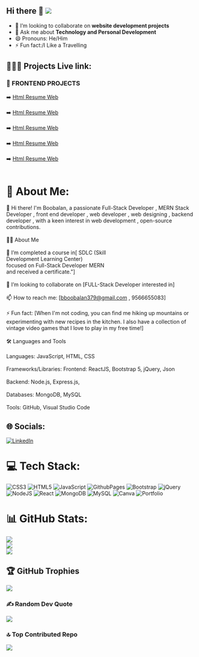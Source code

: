 ## Hi there 👋 [![](https://visitcount.itsvg.in/api?id=SBOOPALAN&icon=0&color=0)](https://visitcount.itsvg.in)

- 👯 I’m looking to collaborate on **website development projects**
- 💬 Ask me about **Technology and Personal Development**
- 😄 Pronouns: He/Him
- ⚡ Fun fact:/I Like a Travelling
<h2>👨🏼‍🎓 Projects Live link:</h2>

<h3>📘 FRONTEND PROJECTS</h3>
➡️ <a href="https://sboopalan.github.io/HTML-RESUME/">Html Resume Web</a> <br><br>
➡️ <a href="https://sboopalan.github.io/HTML-RESUME/">Html Resume Web</a> <br><br>
➡️ <a href="https://sboopalan.github.io/HTML-RESUME/">Html Resume Web</a> <br><br>
➡️ <a href="https://sboopalan.github.io/HTML-RESUME/">Html Resume Web</a> <br><br>
➡️ <a href="https://sboopalan.github.io/HTML-RESUME/">Html Resume Web</a> <br><br>

# 💫 About Me:

👋 Hi there! I'm Boobalan, a passionate  Full-Stack Developer , MERN Stack Developer , front end developer , web developer , web designing , backend developer , with a keen interest in web development , open-source contributions.<br><br>👨‍💻 About Me<br><br>🌱 I’m  completed a course in[ SDLC (Skill<br>Development Learning Center)<br>focused on  Full-Stack Developer MERN<br>and received a certificate."]<br><br>👯 I’m looking to collaborate on [FULL-Stack Developer interested in]<br><br>📫 How to reach me: [bboobalan379@gmail.com , 9566655083]<br><br>⚡ Fun fact: [When I'm not coding, you can find me hiking up mountains or experimenting with new recipes in the kitchen. I also have a collection of vintage video games that I love to play in my free time!]<br><br>🛠️ Languages and Tools<br><br>Languages: JavaScript, HTML, CSS<br><br>Frameworks/Libraries: Frontend: ReactJS, Bootstrap 5, jQuery, Json<br><br>Backend: Node.js, Express.js,<br><br>Databases: MongoDB, MySQL<br><br>Tools: GitHub, Visual Studio Code

## 🌐 Socials:

[![LinkedIn](https://img.shields.io/badge/LinkedIn-%230077B5.svg?logo=linkedin&logoColor=white)](https://linkedin.com/in/https://www.linkedin.com/in/boobalan-boobalan-4417872b5/) 

# 💻 Tech Stack:

![CSS3](https://img.shields.io/badge/css3-%231572B6.svg?style=for-the-badge&logo=css3&logoColor=white) ![HTML5](https://img.shields.io/badge/html5-%23E34F26.svg?style=for-the-badge&logo=html5&logoColor=white) ![JavaScript](https://img.shields.io/badge/javascript-%23323330.svg?style=for-the-badge&logo=javascript&logoColor=%23F7DF1E) ![GithubPages](https://img.shields.io/badge/github%20pages-121013?style=for-the-badge&logo=github&logoColor=white) ![Bootstrap](https://img.shields.io/badge/bootstrap-%238511FA.svg?style=for-the-badge&logo=bootstrap&logoColor=white) ![jQuery](https://img.shields.io/badge/jquery-%230769AD.svg?style=for-the-badge&logo=jquery&logoColor=white) ![NodeJS](https://img.shields.io/badge/node.js-6DA55F?style=for-the-badge&logo=node.js&logoColor=white) ![React](https://img.shields.io/badge/react-%2320232a.svg?style=for-the-badge&logo=react&logoColor=%2361DAFB) ![MongoDB](https://img.shields.io/badge/MongoDB-%234ea94b.svg?style=for-the-badge&logo=mongodb&logoColor=white) ![MySQL](https://img.shields.io/badge/mysql-4479A1.svg?style=for-the-badge&logo=mysql&logoColor=white) ![Canva](https://img.shields.io/badge/Canva-%2300C4CC.svg?style=for-the-badge&logo=Canva&logoColor=white) ![Portfolio](https://img.shields.io/badge/Portfolio-%23000000.svg?style=for-the-badge&logo=firefox&logoColor=#FF7139)

# 📊 GitHub Stats:

![](https://github-readme-stats.vercel.app/api?username=SBOOPALAN&theme=swift&hide_border=false&include_all_commits=true&count_private=false)<br/>
![](https://github-readme-streak-stats.herokuapp.com/?user=SBOOPALAN&theme=swift&hide_border=false)<br/>
![](https://github-readme-stats.vercel.app/api/top-langs/?username=SBOOPALAN&theme=swift&hide_border=false&include_all_commits=true&count_private=false&layout=compact)

## 🏆 GitHub Trophies

![](https://github-profile-trophy.vercel.app/?username=SBOOPALAN&theme=monokai&no-frame=false&no-bg=false&margin-w=4)

### ✍️ Random Dev Quote
![](https://quotes-github-readme.vercel.app/api?type=horizontal&theme=radical)

### 🔝 Top Contributed Repo
![](https://github-contributor-stats.vercel.app/api?username=SBOOPALAN&limit=5&theme=dark&combine_all_yearly_contributions=true)

<!-- Proudly created with GPRM ( https://gprm.itsvg.in ) -->
